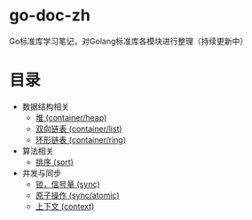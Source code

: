 # go-doc-zh
Go标准库学习笔记，对Golang标准库各模块进行整理（持续更新中）
# 目录
* 数据结构相关
  * [堆 (container/heap)](https://github.com/preytaren/go-doc-zh/blob/master/container/heap.md)
  * [双向链表 (container/list)](https://github.com/preytaren/go-doc-zh/blob/master/container/list.md)
  * [环形链表 (container/ring)](https://github.com/preytaren/go-doc-zh/blob/master/container/ring.md)
* 算法相关
  * [排序 (sort)](https://github.com/preytaren/go-doc-zh/blob/master/sort.md)
* 并发与同步
  * [锁，信号量 (sync)](https://github.com/preytaren/go-doc-zh/blob/master/sync/sync.md)
  * [原子操作 (sync/atomic)](https://github.com/preytaren/go-doc-zh/blob/master/sync/atomic.md)
  * [上下文 (context)](https://github.com/preytaren/go-doc-zh/blob/master/context/context.md)

